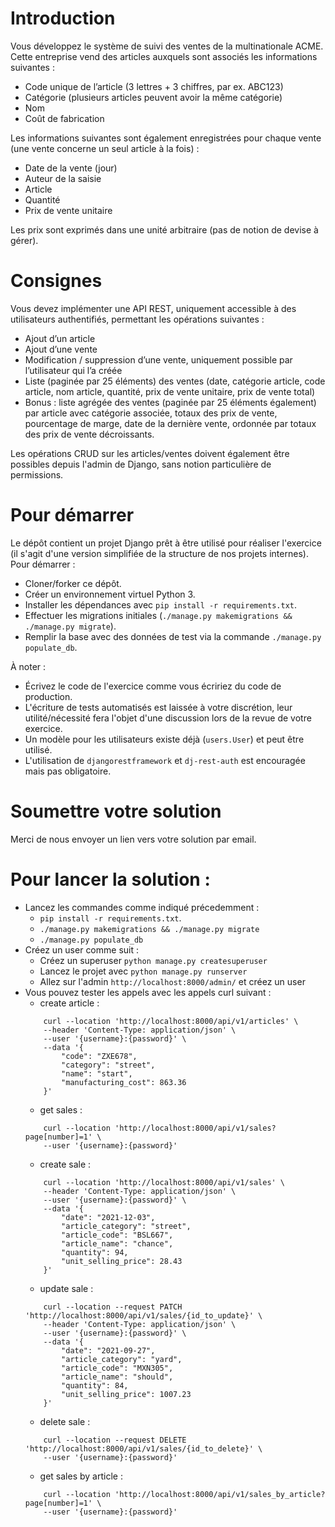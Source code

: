 # Introduction

Vous développez le système de suivi des ventes de la multinationale ACME. Cette entreprise vend des articles auxquels sont associés les informations suivantes :
* Code unique de l’article (3 lettres + 3 chiffres, par ex. ABC123)
* Catégorie (plusieurs articles peuvent avoir la même catégorie)
* Nom
* Coût de fabrication

Les informations suivantes sont également enregistrées pour chaque vente (une vente concerne un seul article à la fois) :
* Date de la vente (jour)
* Auteur de la saisie
* Article
* Quantité
* Prix de vente unitaire

Les prix sont exprimés dans une unité arbitraire (pas de notion de devise à gérer).

# Consignes

Vous devez implémenter une API REST, uniquement accessible à des utilisateurs authentifiés, permettant les opérations suivantes :
* Ajout d’un article
* Ajout d’une vente
* Modification / suppression d’une vente, uniquement possible par l’utilisateur qui l’a créée
* Liste (paginée par 25 éléments) des ventes (date, catégorie article, code article, nom article, quantité, prix de vente unitaire, prix de vente total)
* Bonus : liste agrégée des ventes (paginée par 25 éléments également) par article avec catégorie associée, totaux des prix de vente, pourcentage de marge, date de la dernière vente, ordonnée par totaux des prix de vente décroissants.

Les opérations CRUD sur les articles/ventes doivent également être possibles depuis l'admin de Django, sans notion particulière de permissions.

# Pour démarrer

Le dépôt contient un projet Django prêt à être utilisé pour réaliser l'exercice (il s'agit d'une version simplifiée de la structure de nos projets internes). Pour démarrer :
* Cloner/forker ce dépôt.
* Créer un environnement virtuel Python 3.
* Installer les dépendances avec `pip install -r requirements.txt`.
* Effectuer les migrations initiales (`./manage.py makemigrations && ./manage.py migrate`).
* Remplir la base avec des données de test via la commande `./manage.py populate_db`.

À noter :
* Écrivez le code de l'exercice comme vous écririez du code de production.
* L'écriture de tests automatisés est laissée à votre discrétion, leur utilité/nécessité fera l'objet d'une discussion lors de la revue de votre exercice.
* Un modèle pour les utilisateurs existe déjà (`users.User`) et peut être utilisé.
* L'utilisation de `djangorestframework` et `dj-rest-auth` est encouragée mais pas obligatoire.

# Soumettre votre solution

Merci de nous envoyer un lien vers votre solution par email.






# Pour lancer la solution :

* Lancez les commandes comme indiqué précedemment :
    - `pip install -r requirements.txt`.
    - `./manage.py makemigrations && ./manage.py migrate`
    - `./manage.py populate_db`
* Créez un user comme suit :
    - Créez un superuser `python manage.py createsuperuser`
    - Lancez le projet avec `python manage.py runserver`
    - Allez sur l'admin `http://localhost:8000/admin/` et créez un user
* Vous pouvez tester les appels avec les appels curl suivant :
    - create article : 
    ```
        curl --location 'http://localhost:8000/api/v1/articles' \
        --header 'Content-Type: application/json' \
        --user '{username}:{password}' \
        --data '{
            "code": "ZXE678",
            "category": "street",
            "name": "start",
            "manufacturing_cost": 863.36
        }'
    ```
    - get sales : 
    ```
        curl --location 'http://localhost:8000/api/v1/sales?page[number]=1' \
        --user '{username}:{password}'
    ```
    - create sale : 
    ```
        curl --location 'http://localhost:8000/api/v1/sales' \
        --header 'Content-Type: application/json' \
        --user '{username}:{password}' \
        --data '{
            "date": "2021-12-03",
            "article_category": "street",
            "article_code": "BSL667",
            "article_name": "chance",
            "quantity": 94,
            "unit_selling_price": 28.43
        }'      
    ```
    - update sale : 
    ```
        curl --location --request PATCH 'http://localhost:8000/api/v1/sales/{id_to_update}' \
        --header 'Content-Type: application/json' \
        --user '{username}:{password}' \
        --data '{
            "date": "2021-09-27",
            "article_category": "yard",
            "article_code": "MXN305",
            "article_name": "should",
            "quantity": 84,
            "unit_selling_price": 1007.23
        }'
    ```
    - delete sale : 
    ```
        curl --location --request DELETE 'http://localhost:8000/api/v1/sales/{id_to_delete}' \
        --user '{username}:{password}'
    ```
    - get sales by article : 
    ```
        curl --location 'http://localhost:8000/api/v1/sales_by_article?page[number]=1' \
        --user '{username}:{password}'
    ```
    






